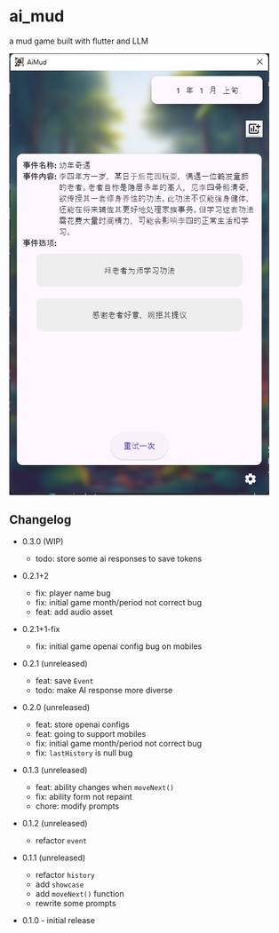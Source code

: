 # ai_mud

a mud game built with flutter and LLM

![p1](./images/p1.png)

## Changelog

* 0.3.0 (WIP)
  - todo: store some ai responses to save tokens

* 0.2.1+2
  - fix: player name bug
  - fix: initial game month/period not correct bug
  - feat: add audio asset

* 0.2.1+1-fix
  - fix: initial game openai config bug on mobiles
  
* 0.2.1 (unreleased)
  - feat: save `Event`
  - todo: make AI response more diverse 

* 0.2.0 (unreleased)
  - feat: store openai configs 
  - feat: going to support mobiles 
  - fix: initial game month/period not correct bug
  - fix: `lastHistory` is null bug

* 0.1.3 (unreleased)
  - feat: ability changes when `moveNext()`
  - fix: ability form not repaint
  - chore: modify prompts

* 0.1.2 (unreleased)
  - refactor `event`

* 0.1.1 (unreleased)
  - refactor `history`
  - add `showcase`
  - add `moveNext()` function
  - rewrite some prompts

* 0.1.0 - initial release
